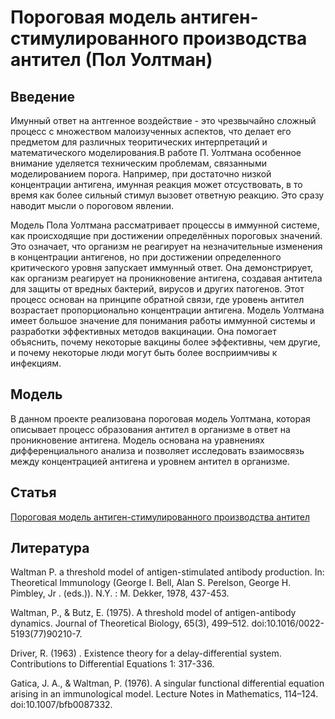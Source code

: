 # Пороговая модель антиген-стимулированного производства антител (Пол Уолтман)

## Введение

Имунный ответ на антгенное воздействие - это чрезвычайно сложный процесс с множеством малоизученных аспектов, что делает его предметом для различных теоритических интерпретаций и математического моделирования.В работе П. Уолтмана особенное внимание уделяется техническим проблемам, связанными моделированием порога. Например, при достаточно низкой концентрации антигена, имунная реакция может отсуствовать, в то время как более сильный стимул вызовет ответную реакцию. Это сразу наводит мысли о пороговом явлении. 

Модель Пола Уолтмана рассматривает процессы в иммунной системе, как происходящие при достижении определённых пороговых значений. Это означает, что организм не реагирует на незначительные изменения в концентрации антигенов, но при достижении определенного критического уровня запускает иммунный ответ. Она демонстрирует, как организм реагирует на проникновение антигена, создавая антитела для защиты от вредных бактерий, вирусов и других патогенов. Этот процесс основан на принципе обратной связи, где уровень антител возрастает пропорционально концентрации антигена. Модель Уолтмана имеет большое значение для понимания работы иммунной системы и разработки эффективных методов вакцинации. Она помогает объяснить, почему некоторые вакцины более эффективны, чем другие, и почему некоторые люди могут быть более восприимчивы к инфекциям. 


## Модель
В данном проекте реализована пороговая модель Уолтмана, которая описывает процесс образования антител в организме в ответ на проникновение антигена. Модель основана на уравнениях дифференциального анализа и позволяет исследовать взаимосвязь между концентрацией антигена и уровнем антител в организме.

## Статья

[Пороговая модель антиген-стимулированного производства антител](https://www.overleaf.com/read/jtndgppwzpkw#1788f1)

## Литература
Waltman P. a threshold model of antigen-stimulated antibody production. In: Theoretical Immunology (George I. Bell, Alan S. Perelson, George H. Pimbley, Jr . (eds.)). N.Y. : M. Dekker, 1978, 437-453. 

Waltman, P., & Butz, E. (1975). A threshold model of antigen-antibody dynamics. Journal of Theoretical Biology, 65(3), 499–512. doi:10.1016/0022-5193(77)90210-7.

Driver, R. (1963) . Existence theory for a delay-differential system. Contributions to Differential Equations 1: 317-336.

Gatica, J. A., & Waltman, P. (1976). A singular functional differential equation arising in an immunological model. Lecture Notes in Mathematics, 114–124. doi:10.1007/bfb0087332.